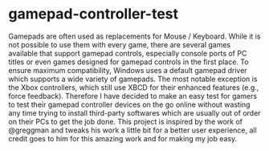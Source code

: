 # gamepad-controller-test
Gamepads are often used as replacements for Mouse / Keyboard. While it is not possible to use them with every game, there are several games available that support gamepad controls, especially console ports of PC titles or even games designed for gamepad controls in the first place. To ensure maximum compatibility, Windows uses a default gamepad driver which supports a wide variety of gamepads. The most notable exception is the Xbox controllers, which still use XBCD for their enhanced features (e.g., force feedback). Therefore I have decided to make an easy test for gamers to test their gamepad controller devices on the go online without wasting any time trying to install third-party softwares which are usually out of order on their PCs to get the job done.  This project is inspired by the work of @greggman and tweaks his work a little bit for a better user experience, all credit goes to him for this amazing work and for making my job easy.
